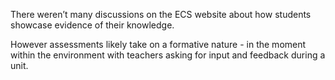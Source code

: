 <p><span style=font-weight: 400;>There weren’t many discussions on the ECS website about how students showcase evidence of their knowledge.</span></p>

<p><span style=font-weight: 400;>However assessments likely take on a formative nature - in the moment within the environment with teachers asking for input and feedback during a unit. </span></p>